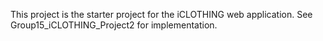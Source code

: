 This project is the starter project for the iCLOTHING web application. See Group15_iCLOTHING_Project2 for implementation.
